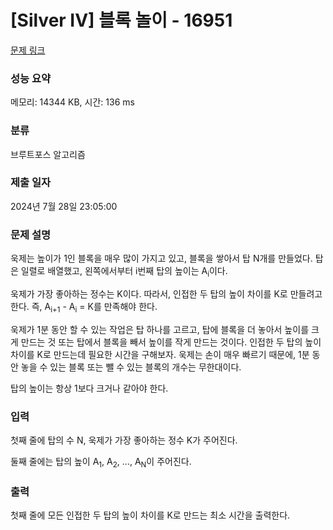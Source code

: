 # [Silver IV] 블록 놀이 - 16951 

[문제 링크](https://www.acmicpc.net/problem/16951) 

### 성능 요약

메모리: 14344 KB, 시간: 136 ms

### 분류

브루트포스 알고리즘

### 제출 일자

2024년 7월 28일 23:05:00

### 문제 설명

<p>욱제는 높이가 1인 블록을 매우 많이 가지고 있고, 블록을 쌓아서 탑 N개를 만들었다. 탑은 일렬로 배열했고, 왼쪽에서부터 i번째 탑의 높이는 A<sub>i</sub>이다.</p>

<p>욱제가 가장 좋아하는 정수는 K이다. 따라서, 인접한 두 탑의 높이 차이를 K로 만들려고 한다. 즉, A<sub>i+1</sub> - A<sub>i</sub> = K를 만족해야 한다.</p>

<p>욱제가 1분 동안 할 수 있는 작업은 탑 하나를 고르고, 탑에 블록을 더 놓아서 높이를 크게 만드는 것 또는 탑에서 블록을 빼서 높이를 작게 만드는 것이다. 인접한 두 탑의 높이 차이를 K로 만드는데 필요한 시간을 구해보자. 욱제는 손이 매우 빠르기 때문에, 1분 동안 놓을 수 있는 블록 또는 뺄 수 있는 블록의 개수는 무한대이다.</p>

<p>탑의 높이는 항상 1보다 크거나 같아야 한다.</p>

### 입력 

 <p>첫째 줄에 탑의 수 N, 욱제가 가장 좋아하는 정수 K가 주어진다.</p>

<p>둘째 줄에는 탑의 높이 A<sub>1</sub>, A<sub>2</sub>, ..., A<sub>N</sub>이 주어진다.</p>

### 출력 

 <p>첫째 줄에 모든 인접한 두 탑의 높이 차이를 K로 만드는 최소 시간을 출력한다.</p>

